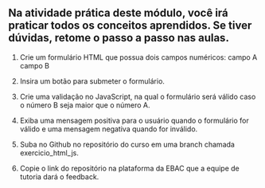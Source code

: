 ## Na atividade prática deste módulo, você irá praticar todos os conceitos aprendidos. Se tiver dúvidas, retome o passo a passo nas aulas.

1. Crie um formulário HTML que possua dois campos numéricos:
campo A
campo B

2. Insira um botão para submeter o formulário.

3. Crie uma validação no JavaScript, na qual o formulário será válido caso o número B seja maior que o número A.

4. Exiba uma mensagem positiva para o usuário quando o formulário for válido e uma mensagem negativa quando for inválido.

5. Suba no Github no repositório do curso em uma branch chamada exercicio_html_js.

6. Copie o link do repositório na plataforma da EBAC que a equipe de tutoria dará o feedback.
